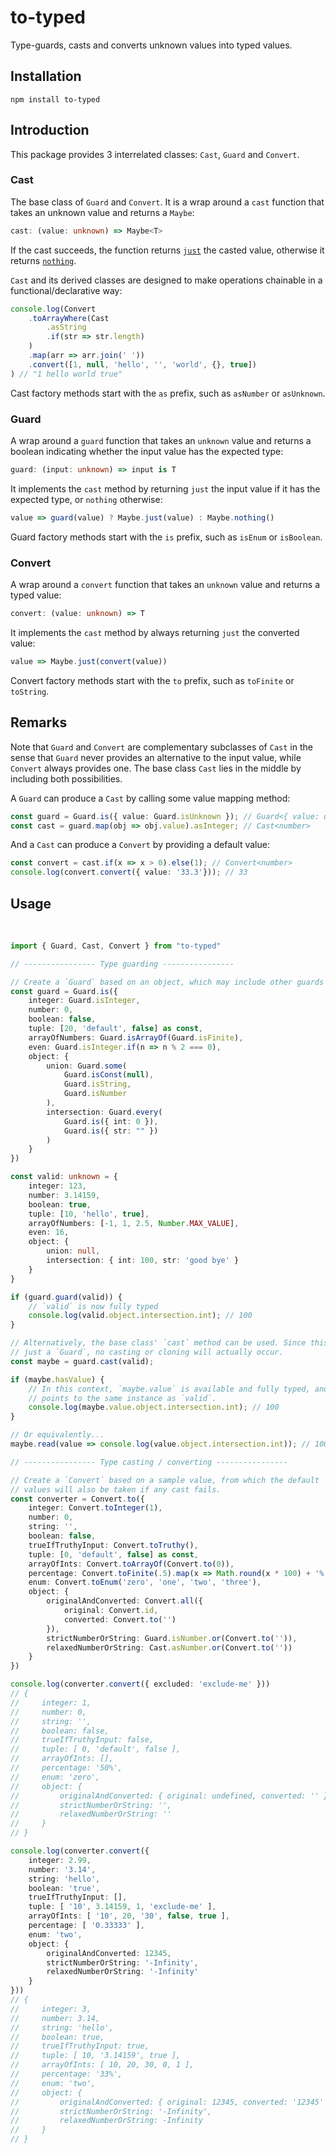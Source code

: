 # to-typed

Type-guards, casts and converts unknown values into typed values. 

## Installation

```
npm install to-typed
```

## Introduction

This package provides 3 interrelated classes: `Cast`, `Guard` and `Convert`. 

### Cast

The base class of `Guard` and `Convert`. It is a wrap around a `cast` function that takes an unknown value and returns a `Maybe`:

```typescript
cast: (value: unknown) => Maybe<T>
```

If the cast succeeds, the function returns [`just`](https://github.com/jsoldi/to-typed/blob/3304df454a9721f6b3b65b90c1ff4a0953537d36/src/lib/maybe.ts#L4) the casted value, otherwise it returns [`nothing`](https://github.com/jsoldi/to-typed/blob/3304df454a9721f6b3b65b90c1ff4a0953537d36/src/lib/maybe.ts#L9). 

`Cast` and its derived classes are designed to make operations chainable in a functional/declarative way:

```typescript
console.log(Convert
    .toArrayWhere(Cast
        .asString
        .if(str => str.length)
    )
    .map(arr => arr.join(' '))
    .convert([1, null, 'hello', '', 'world', {}, true])
) // "1 hello world true"
```

Cast factory methods start with the `as` prefix, such as `asNumber` or `asUnknown`.

### Guard

A wrap around a `guard` function that takes an `unknown` value and returns a boolean indicating whether the input value has the expected type:

```typescript
guard: (input: unknown) => input is T
```

It implements the `cast` method by returning `just` the input value if it has the expected type, or `nothing` otherwise:

```typescript
value => guard(value) ? Maybe.just(value) : Maybe.nothing()
```

Guard factory methods start with the `is` prefix, such as `isEnum` or `isBoolean`.

### Convert

A wrap around a `convert` function that takes an `unknown` value and returns a typed value:

```typescript
convert: (value: unknown) => T
```

It implements the `cast` method by always returning `just` the converted value:

```typescript
value => Maybe.just(convert(value))
```

Convert factory methods start with the `to` prefix, such as `toFinite` or `toString`.

## Remarks

Note that `Guard` and `Convert` are complementary subclasses of `Cast` in the sense that `Guard` never provides an alternative to the input value, while `Convert` always provides one. The base class `Cast` lies in the middle by including both possibilities.

A `Guard` can produce a `Cast` by calling some value mapping method:

```typescript
const guard = Guard.is({ value: Guard.isUnknown }); // Guard<{ value: unknown }>
const cast = guard.map(obj => obj.value).asInteger; // Cast<number>
```

And a `Cast` can produce a `Convert` by providing a default value:

```typescript
const convert = cast.if(x => x > 0).else(1); // Convert<number>
console.log(convert.convert({ value: '33.3'})); // 33
```

## Usage
 
```typescript
import { Guard, Cast, Convert } from "to-typed"

// ---------------- Type guarding ----------------

// Create a `Guard` based on an object, which may include other guards
const guard = Guard.is({
    integer: Guard.isInteger,
    number: 0,
    boolean: false,
    tuple: [20, 'default', false] as const,
    arrayOfNumbers: Guard.isArrayOf(Guard.isFinite),
    even: Guard.isInteger.if(n => n % 2 === 0),
    object: {
        union: Guard.some(
            Guard.isConst(null),
            Guard.isString,
            Guard.isNumber
        ),
        intersection: Guard.every(
            Guard.is({ int: 0 }),
            Guard.is({ str: "" })
        )
    }
})

const valid: unknown = {
    integer: 123,
    number: 3.14159,
    boolean: true,
    tuple: [10, 'hello', true],
    arrayOfNumbers: [-1, 1, 2.5, Number.MAX_VALUE],
    even: 16,
    object: {
        union: null,
        intersection: { int: 100, str: 'good bye' }
    }
}

if (guard.guard(valid)) {
    // `valid` is now fully typed
    console.log(valid.object.intersection.int); // 100
}

// Alternatively, the base class' `cast` method can be used. Since this is
// just a `Guard`, no casting or cloning will actually occur.
const maybe = guard.cast(valid);

if (maybe.hasValue) {
    // In this context, `maybe.value` is available and fully typed, and it
    // points to the same instance as `valid`.
    console.log(maybe.value.object.intersection.int); // 100
}

// Or equivalently...
maybe.read(value => console.log(value.object.intersection.int)); // 100

// ---------------- Type casting / converting ----------------

// Create a `Convert` based on a sample value, from which the default
// values will also be taken if any cast fails.
const converter = Convert.to({
    integer: Convert.toInteger(1),
    number: 0,
    string: '',
    boolean: false,
    trueIfTruthyInput: Convert.toTruthy(),
    tuple: [0, 'default', false] as const,
    arrayOfInts: Convert.toArrayOf(Convert.to(0)),
    percentage: Convert.toFinite(.5).map(x => Math.round(x * 100) + '%'),
    enum: Convert.toEnum('zero', 'one', 'two', 'three'),
    object: {
        originalAndConverted: Convert.all({
            original: Convert.id,
            converted: Convert.to('')
        }),
        strictNumberOrString: Guard.isNumber.or(Convert.to('')),
        relaxedNumberOrString: Cast.asNumber.or(Convert.to(''))
    }
})

console.log(converter.convert({ excluded: 'exclude-me' }))
// {
//     integer: 1,
//     number: 0,
//     string: '',
//     boolean: false,
//     trueIfTruthyInput: false,
//     tuple: [ 0, 'default', false ],
//     arrayOfInts: [],
//     percentage: '50%',
//     enum: 'zero',
//     object: {
//         originalAndConverted: { original: undefined, converted: '' },
//         strictNumberOrString: '',
//         relaxedNumberOrString: ''
//     }
// }

console.log(converter.convert({
    integer: 2.99,
    number: '3.14',
    string: 'hello',
    boolean: 'true',
    trueIfTruthyInput: [],
    tuple: [ '10', 3.14159, 1, 'exclude-me' ],
    arrayOfInts: [ '10', 20, '30', false, true ],
    percentage: [ '0.33333' ],
    enum: 'two',
    object: {
        originalAndConverted: 12345,
        strictNumberOrString: '-Infinity',
        relaxedNumberOrString: '-Infinity'
    }
}))
// {
//     integer: 3,
//     number: 3.14,
//     string: 'hello',
//     boolean: true,
//     trueIfTruthyInput: true,
//     tuple: [ 10, '3.14159', true ],
//     arrayOfInts: [ 10, 20, 30, 0, 1 ],
//     percentage: '33%',
//     enum: 'two',
//     object: {
//         originalAndConverted: { original: 12345, converted: '12345' },
//         strictNumberOrString: '-Infinity',
//         relaxedNumberOrString: -Infinity
//     }
// }
```

